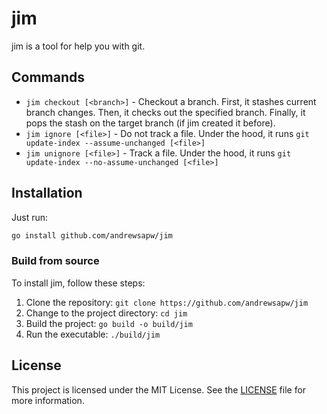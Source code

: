 # jim

jim is a tool for help you with git.

## Commands

- `jim checkout [<branch>]` - Checkout a branch. First, it stashes current branch changes. Then, it checks out the specified branch. Finally, it pops the stash on the target branch (if jim created it before).
- `jim ignore [<file>]` - Do not track a file. Under the hood, it runs `git update-index --assume-unchanged [<file>]`
- `jim unignore [<file>]` - Track a file. Under the hood, it runs `git update-index --no-assume-unchanged [<file>]`


## Installation

Just run:

```bash
go install github.com/andrewsapw/jim
```

### Build from source

To install jim, follow these steps:

1. Clone the repository: `git clone https://github.com/andrewsapw/jim`
2. Change to the project directory: `cd jim`
3. Build the project: `go build -o build/jim`
4. Run the executable: `./build/jim`


## License

This project is licensed under the MIT License. See the [LICENSE](LICENSE) file for more information.

